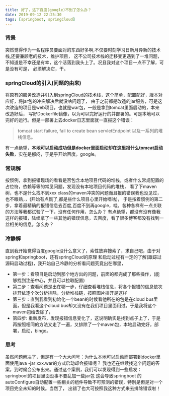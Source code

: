 ```yaml
---
title: 好了，这下百度(google)不到了怎么办？
date: 2019-09-12 22:25:30
tags: [springboot, springCloud]
---
```


### 背景
突然觉得作为一名程序员要面对的东西好多啊,不仅要时刻学习日新月异新的技术栈,还要兼顾老的技术，维护项目，
这不公司技术栈的迁移变更遇到了一堆问题，不知道是不幸还是有幸，这个活落到我头上了。况且我对这个项目一点不了解，可是没有可是，
必须解决它，干。

### springCloud的引入(问题的由来)
将原有的服务改造并引入到springCloud的技术栈，这个简单，配置配好，版本对应好，将jar包的冲突解决后就没啥问题了，
由于之前都是改造的jar服务，可是这次改造的项目是web项目，也就是war包，一般是拿到tomcat里面启动的，本来改造好后，
写好Dockerfile镜像，以为可以完好运行的并部署的。可是本地可以完好的运行。但是一部署上去docker日志里面就一直报这个错误：
>tomcat start failure, fail to create bean servletEndpoint 以及一系列的堆栈信息。

有一点绝望，**本地可以启动成功但是docker里面启动却在这里报什么tomcat启动失败**，实在是郁闷，于是乎开始百度。google。

### 常规解
按惯例，拿到报错现场的看看是否包含本地项目代码的堆栈，或者什么常规配置的占位符，依赖等等的常见问题，发现没有本地项目代码的堆栈，
看了下maven树，也不是什么找不到xxx class的maven冲突的问题而且报的错误我也没见过，也不眼熟，，(开始有点慌了,都是些什么项目心里开始嘀咕)，
于是按着惯例的第二步，拿着最精确的报错信息去百度,百度不到再google，哇，各种各样有一点关联的方法等我都试验了一下，没有任何作用，怎么办？
有点绝望，都没有没有像我这样的报错，陆续拿了一些其他的错误信息，去百度，看了很多博客都没有找到一丝相关的信息。怎么办？

### 冷静解
直到我开始觉得百度google没什么意义了，索性放弃搜索了，求自己吧，由于对spring和springboot，还有springCloud的原理
和启动过程有一定的了解(跟踪过源码启动过程)，我开始自己冷静的分析看问题究竟出在哪里，
- 第一步：看项目是启动到那个地方出的问题，前面的都完成了那些操作，(能够找到注册中心，并且可以拉取配置)
- 第二步：查看问题是出在哪一步，仔细查看堆栈信息，将各个报错的信息依次排开依逐个次分析排除，分析堆栈链，按照图片排开是这样
- 第三步：直到我看到初始化一个bean的时候看他所在的包是在cloud bus里面，但是我看这个cloud bus却又没有在我们项目里面用过。于是我将这个maven包给去除了，
- 第四步: 重新发布，发现报错信息变化了，这说明确实是找到点子上了，于是再按照相同的方法又走了一遍，又排除了一个maven包，本地启动完好，部署，启动，bingo。

### 思考
虽然问题解决了，但是有一个大大问号：为什么本地可以启动而部署到docker里面使用java -jar xxx.war的方式启动却会报错呢？
我也还在继续找这个问题的答案，到时候会公布出来。通过这个案例，我们可以发现得到一些启发：springboot的项目里面没事不要乱加一些jar包
这会导致springboot 的autoConfigure自动配置一些相关的组件导致不可预测的错误，特别是但是对一个项目完全未知的时候。当然了，
出错了也大可按照我这种方式来去排除错误啦！

